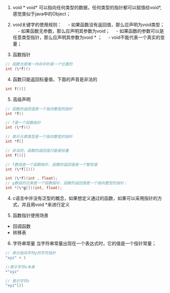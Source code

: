1. void *
void* 可以指向任何类型的数据，任何类型的指针都可以赋值给void*,感觉类似于java中的Object；

2. void关键字的使用规则：
    - 如果函数没有返回值，那么应声明为void类型；
    - 如果函数无参数，那么应声明其参数为void；
    - 如果函数的参数可以是任意类型指针，那么应声明其参数为void * ；
    - void不能代表一个真实的变量；

3. 函数指针
```c
// 函数也是唯一内存中的某一个位置的
int (\*f)()
```

4. 函数只能返回标量值，下面的声音是非法的
```c
int f()[]
```

5. 高级声明
```c
// 函数的返回值是一个指向整型的指针
int *f()

// f是一个函数指针
int (\*f)()

// 表示元素类型是一个指向整型的指针
int *f[]

// 非法的，函数的返回值只能是标量
int f()[]

// f数组是一个函数指针，函数的返回值是一个整型值
int (\*f[])()

int (\*f)(int , float);
// g数组的元素是一个函数指针，函数的返回值是一个指向整型的指针；
int *(\*g[])(int, float);
```

4. c语言中并没有泛型的概念，如果想定义通过的函数，如果可以采用指针的方式，并且用void \*来进行定义

5. 函数指针使用场景
- 回调函数
- 转移表

6. 字符串常量
当字符串常量出现在一个表达式时，它的值是一个指针常量；
```c
// 表示指向字符y的字符指针
"xyz" + 1

//表示字符x本身
*"xyz"

// 表示字符z
"xyz"[2]
```
